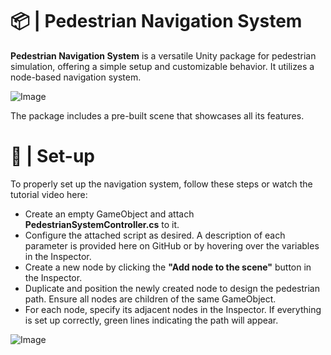 # 📦 | Pedestrian Navigation System
**Pedestrian Navigation System** is a versatile Unity package for pedestrian simulation, offering a simple setup and customizable behavior.
It utilizes a node-based navigation system.

![Image](https://github.com/user-attachments/assets/af491d37-e6b2-4f01-ace3-4df6cc675d19)

The package includes a pre-built scene that showcases all its features.

# 🚀 | Set-up
To properly set up the navigation system, follow these steps or watch the tutorial video here:
- Create an empty GameObject and attach **PedestrianSystemController.cs** to it.
- Configure the attached script as desired. A description of each parameter is provided here on GitHub or by hovering over the variables in the Inspector.
- Create a new node by clicking the **"Add node to the scene"** button in the Inspector.
- Duplicate and position the newly created node to design the pedestrian path. Ensure all nodes are children of the same GameObject.
- For each node, specify its adjacent nodes in the Inspector. If everything is set up correctly, green lines indicating the path will appear.

![Image](https://github.com/user-attachments/assets/4ebf6d14-aea1-42f9-b7fe-29b8804b5b84)
